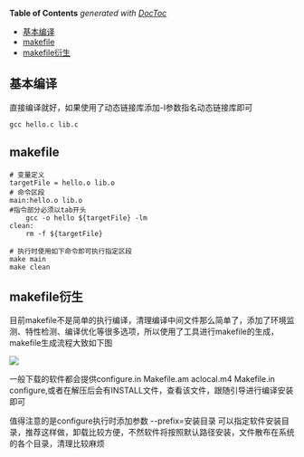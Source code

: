 <!-- START doctoc generated TOC please keep comment here to allow auto update -->
<!-- DON'T EDIT THIS SECTION, INSTEAD RE-RUN doctoc TO UPDATE -->
**Table of Contents**  *generated with [DocToc](https://github.com/thlorenz/doctoc)*

- [基本编译](#%E5%9F%BA%E6%9C%AC%E7%BC%96%E8%AF%91)
- [makefile](#makefile)
- [makefile衍生](#makefile%E8%A1%8D%E7%94%9F)

<!-- END doctoc generated TOC please keep comment here to allow auto update -->

## 基本编译

直接编译就好，如果使用了动态链接库添加-l参数指名动态链接库即可

	gcc hello.c lib.c

## makefile

	# 变量定义
	targetFile = hello.o lib.o
	# 命令区段
	main:hello.o lib.o
	#指令部分必须以tab开头
		gcc -o hello ${targetFile} -lm
	clean:
		rm -f ${targetFile}

	# 执行时使用如下命令即可执行指定区段
	make main
	make clean


## makefile衍生

目前makefile不是简单的执行编译，清理编译中间文件那么简单了，添加了环境监测、特性检测、编译优化等很多选项，所以使用了工具进行makefile的生成，makefile生成流程大致如下图

![](./img/makefile.gif)

一般下载的软件都会提供configure.in Makefile.am aclocal.m4 Makefile.in configure,或者在解压后会有INSTALL文件，查看该文件，跟随引导进行编译安装即可

值得注意的是configure执行时添加参数 --prefix=安装目录 可以指定软件安装目录，推荐这样做，卸载比较方便，不然软件将按照默认路径安装，文件散布在系统的各个目录，清理比较麻烦